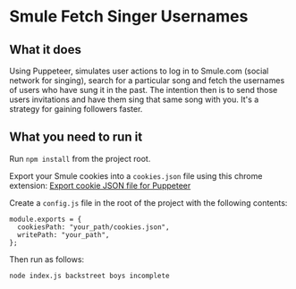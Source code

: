# Smule Fetch Singer Usernames

## What it does

Using Puppeteer, simulates user actions to log in to Smule.com (social network for singing), search for a particular song and fetch the usernames of users who have sung it in the past. The intention then is to send those users invitations and have them sing that same song with you. It's a strategy for gaining followers faster.

## What you need to run it

Run `npm install` from the project root.

Export your Smule cookies into a `cookies.json` file using this chrome extension:
[Export cookie JSON file for Puppeteer](https://chrome.google.com/webstore/detail/%E3%82%AF%E3%83%83%E3%82%AD%E3%83%BCjson%E3%83%95%E3%82%A1%E3%82%A4%E3%83%AB%E5%87%BA%E5%8A%9B-for-puppet/nmckokihipjgplolmcmjakknndddifde)

Create a `config.js` file in the root of the project with the following contents:

```
module.exports = {
  cookiesPath: "your_path/cookies.json",
  writePath: "your_path",
};
```

Then run as follows:

`node index.js backstreet boys incomplete`